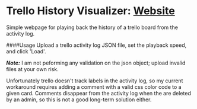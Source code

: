 # Trello History Visualizer: [Website](https://jasonwarta.com/trello)
Simple webpage for playing back the history of a trello board from the activity log.

####Usage
Upload a trello activity log JSON file, set the playback speed, and click 'Load'.

**_Note:_**
I am not peforming any validation on the json object; upload invalid files at your own risk.


Unfortunately trello doesn't track labels in the activity log, so my current workaround requires adding a comment with a valid css color code to a given card. Comments disappear from the activity log when the are deleted by an admin, so this is not a good long-term solution either.